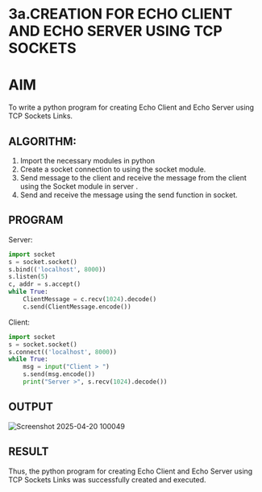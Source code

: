 # 3a.CREATION FOR ECHO CLIENT AND ECHO SERVER USING TCP SOCKETS

# AIM
To write a python program for creating Echo Client and Echo Server using TCP Sockets Links.

## ALGORITHM:
1. Import the necessary modules in python
2. Create a socket connection to using the socket module.
3. Send message to the client and receive the message from the client using the Socket module in
 server .
4. Send and receive the message using the send function in socket.
   
## PROGRAM

Server:
```python
import socket
s = socket.socket()
s.bind(('localhost', 8000))
s.listen(5)
c, addr = s.accept()
while True:
    ClientMessage = c.recv(1024).decode()
    c.send(ClientMessage.encode())
```

Client:
```python
import socket
s = socket.socket()
s.connect(('localhost', 8000))
while True:
    msg = input("Client > ")
    s.send(msg.encode())
    print("Server >", s.recv(1024).decode())
```

## OUTPUT
![Screenshot 2025-04-20 100049](https://github.com/user-attachments/assets/75a5a7e1-8f20-4c4a-a473-53d2000c8eee)


## RESULT
Thus, the python program for creating Echo Client and Echo Server using TCP Sockets Links was successfully created and executed.
